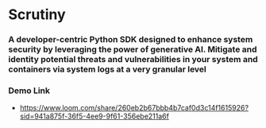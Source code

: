 # Scrutiny
  ### A developer-centric Python SDK designed to enhance system security by leveraging the power of generative AI. Mitigate and identity potential threats and vulnerabilities in your system and containers via system logs at a very granular level 

### Demo Link
- https://www.loom.com/share/260eb2b67bbb4b7caf0d3c14f1615926?sid=941a875f-36f5-4ee9-9f61-356ebe211a6f

